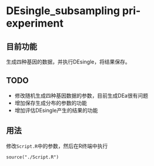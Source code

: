 # DEsingle_subsampling pri-experiment
## 目前功能
生成四种基因的数据，并执行DEsingle，将结果保存。
## TODO
- 修改随机生成四种基因数据的参数，目前生成DEa很有问题
- 增加保存生成分布的参数的功能
- 增加评估DEsingle产生的结果的功能
## 用法
修改`Script.R`中的参数，然后在R终端中执行
```
source("./Script.R")
```
